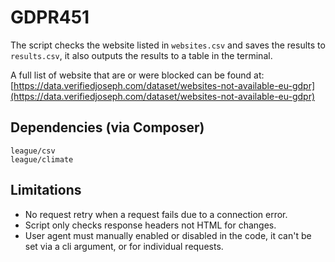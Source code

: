 # GDPR451

The script checks the website listed in `websites.csv` and saves the results to `results.csv`, it also outputs the results to a table in the terminal.

A full list of website that are or were blocked can be found at: [https://data.verifiedjoseph.com/dataset/websites-not-available-eu-gdpr](https://data.verifiedjoseph.com/dataset/websites-not-available-eu-gdpr)

## Dependencies (via Composer)
```
league/csv
league/climate
```
## Limitations
- No request retry when a request fails due to a connection error.
- Script only checks response headers not HTML for changes.
- User agent must manually enabled or disabled in the code, it can't be set via a cli argument, or for individual requests.
